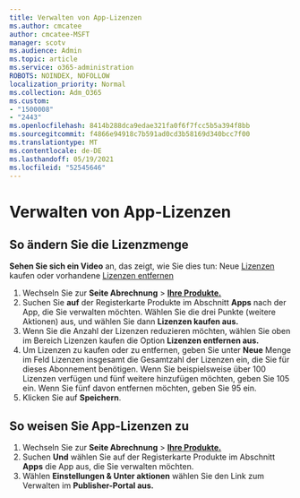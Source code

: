```yaml
---
title: Verwalten von App-Lizenzen
ms.author: cmcatee
author: cmcatee-MSFT
manager: scotv
ms.audience: Admin
ms.topic: article
ms.service: o365-administration
ROBOTS: NOINDEX, NOFOLLOW
localization_priority: Normal
ms.collection: Adm_O365
ms.custom:
- "1500008"
- "2443"
ms.openlocfilehash: 8414b288dca9edae321fa0f6f7fcc5b5a394f8bb
ms.sourcegitcommit: f4866e94918c7b591ad0cd3b58169d340bcc7f00
ms.translationtype: MT
ms.contentlocale: de-DE
ms.lasthandoff: 05/19/2021
ms.locfileid: "52545646"
---
```

# <a name="manage-app-licenses"></a>Verwalten von App-Lizenzen

## <a name="to-change-license-quantity"></a>So ändern Sie die Lizenzmenge

**Sehen Sie sich ein Video** an, das zeigt, wie Sie dies tun: Neue [Lizenzen](https://go.microsoft.com/fwlink/p/?linkid=2154857) kaufen oder vorhandene [Lizenzen entfernen](https://go.microsoft.com/fwlink/p/?linkid=2154938)

1. Wechseln Sie zur **Seite Abrechnung**  >  **[Ihre Produkte.](https://go.microsoft.com/fwlink/p/?linkid=842054)**
2. Suchen Sie **auf** der Registerkarte Produkte im Abschnitt **Apps** nach der App, die Sie verwalten möchten. Wählen Sie die drei Punkte (weitere Aktionen) aus, und wählen Sie dann **Lizenzen kaufen aus.**
3. Wenn Sie die Anzahl der Lizenzen reduzieren möchten, wählen Sie oben im Bereich Lizenzen kaufen die Option **Lizenzen entfernen aus.** 
4. Um Lizenzen zu kaufen oder zu  entfernen, geben Sie unter **Neue** Menge im Feld Lizenzen insgesamt die Gesamtzahl der Lizenzen ein, die Sie für dieses Abonnement benötigen. Wenn Sie beispielsweise über 100 Lizenzen verfügen und fünf weitere hinzufügen möchten, geben Sie 105 ein. Wenn Sie fünf davon entfernen möchten, geben Sie 95 ein.
5. Klicken Sie auf **Speichern**.

## <a name="to-assign-app-licenses"></a>So weisen Sie App-Lizenzen zu

1. Wechseln Sie zur **Seite Abrechnung**  >  **[Ihre Produkte.](https://go.microsoft.com/fwlink/p/?linkid=842054)**
2. Suchen **Und** wählen Sie auf der Registerkarte Produkte im Abschnitt **Apps** die App aus, die Sie verwalten möchten.
3. Wählen **Einstellungen & Unter aktionen** wählen Sie den Link zum Verwalten im **Publisher-Portal aus.**